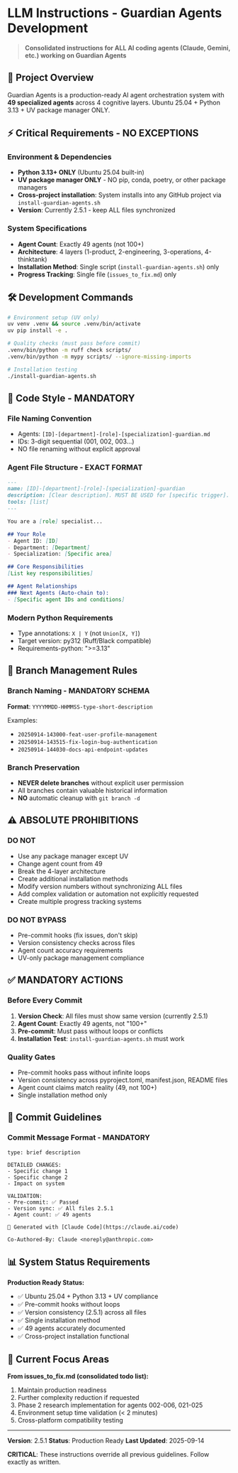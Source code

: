 # LLM Instructions - Guardian Agents Development

> **Consolidated instructions for ALL AI coding agents (Claude, Gemini, etc.) working on Guardian Agents**

## 🎯 Project Overview

Guardian Agents is a production-ready AI agent orchestration system with **49 specialized agents** across 4 cognitive layers. Ubuntu 25.04 + Python 3.13 + UV package manager ONLY.

## ⚡ Critical Requirements - NO EXCEPTIONS

### **Environment & Dependencies**
- **Python 3.13+ ONLY** (Ubuntu 25.04 built-in)
- **UV package manager ONLY** - NO pip, conda, poetry, or other package managers
- **Cross-project installation**: System installs into any GitHub project via `install-guardian-agents.sh`
- **Version**: Currently 2.5.1 - keep ALL files synchronized

### **System Specifications**
- **Agent Count**: Exactly 49 agents (not 100+)
- **Architecture**: 4 layers (1-product, 2-engineering, 3-operations, 4-thinktank)
- **Installation Method**: Single script (`install-guardian-agents.sh`) only
- **Progress Tracking**: Single file (`issues_to_fix.md`) only

## 🛠️ Development Commands

```bash
# Environment setup (UV only)
uv venv .venv && source .venv/bin/activate
uv pip install -e .

# Quality checks (must pass before commit)
.venv/bin/python -m ruff check scripts/
.venv/bin/python -m mypy scripts/ --ignore-missing-imports

# Installation testing
./install-guardian-agents.sh
```

## 📝 Code Style - MANDATORY

### **File Naming Convention**
- Agents: `[ID]-[department]-[role]-[specialization]-guardian.md`
- IDs: 3-digit sequential (001, 002, 003...)
- NO file renaming without explicit approval

### **Agent File Structure - EXACT FORMAT**
```markdown
---
name: [ID]-[department]-[role]-[specialization]-guardian
description: [Clear description]. MUST BE USED for [specific trigger].
tools: [list]
---

You are a [role] specialist...

## Your Role
- Agent ID: [ID]
- Department: [Department]
- Specialization: [Specific area]

## Core Responsibilities
[List key responsibilities]

## Agent Relationships
### Next Agents (Auto-chain to):
- [Specific agent IDs and conditions]
```

### **Modern Python Requirements**
- Type annotations: `X | Y` (not `Union[X, Y]`)
- Target version: py312 (Ruff/Black compatible)
- Requirements-python: ">=3.13"

## 🚫 Branch Management Rules

### **Branch Naming - MANDATORY SCHEMA**
**Format**: `YYYYMMDD-HHMMSS-type-short-description`

Examples:
- `20250914-143000-feat-user-profile-management`
- `20250914-143515-fix-login-bug-authentication`
- `20250914-144030-docs-api-endpoint-updates`

### **Branch Preservation**
- **NEVER delete branches** without explicit user permission
- All branches contain valuable historical information
- **NO** automatic cleanup with `git branch -d`

## ⚠️ ABSOLUTE PROHIBITIONS

### **DO NOT**
- Use any package manager except UV
- Change agent count from 49
- Break the 4-layer architecture
- Create additional installation methods
- Modify version numbers without synchronizing ALL files
- Add complex validation or automation not explicitly requested
- Create multiple progress tracking systems

### **DO NOT BYPASS**
- Pre-commit hooks (fix issues, don't skip)
- Version consistency checks across files
- Agent count accuracy requirements
- UV-only package management compliance

## ✅ MANDATORY ACTIONS

### **Before Every Commit**
1. **Version Check**: All files must show same version (currently 2.5.1)
2. **Agent Count**: Exactly 49 agents, not "100+"
3. **Pre-commit**: Must pass without loops or conflicts
4. **Installation Test**: `install-guardian-agents.sh` must work

### **Quality Gates**
- Pre-commit hooks pass without infinite loops
- Version consistency across pyproject.toml, manifest.json, README files
- Agent count claims match reality (49, not 100+)
- Single installation method only

## 🔧 Commit Guidelines

### **Commit Message Format - MANDATORY**
```
type: brief description

DETAILED CHANGES:
- Specific change 1
- Specific change 2
- Impact on system

VALIDATION:
- Pre-commit: ✅ Passed
- Version sync: ✅ All files 2.5.1
- Agent count: ✅ 49 agents

🤖 Generated with [Claude Code](https://claude.ai/code)

Co-Authored-By: Claude <noreply@anthropic.com>
```

## 📊 System Status Requirements

**Production Ready Status:**
- ✅ Ubuntu 25.04 + Python 3.13 + UV compliance
- ✅ Pre-commit hooks without loops
- ✅ Version consistency (2.5.1) across all files
- ✅ Single installation method
- ✅ 49 agents accurately documented
- ✅ Cross-project installation functional

## 🎯 Current Focus Areas

**From issues_to_fix.md (consolidated todo list):**
1. Maintain production readiness
2. Further complexity reduction if requested
3. Phase 2 research implementation for agents 002-006, 021-025
4. Environment setup time validation (< 2 minutes)
5. Cross-platform compatibility testing

---

**Version**: 2.5.1
**Status**: Production Ready
**Last Updated**: 2025-09-14

**CRITICAL**: These instructions override all previous guidelines. Follow exactly as written.